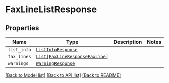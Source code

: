 # FaxLineListResponse



## Properties
Name | Type | Description | Notes
------------ | ------------- | ------------- | -------------
| `list_info` | [```ListInfoResponse```](ListInfoResponse.md) |    |  |
| `fax_lines` | [```List[FaxLineResponseFaxLine]```](FaxLineResponseFaxLine.md) |    |  |
| `warnings` | [```WarningResponse```](WarningResponse.md) |    |  |

[[Back to Model list]](../README.md#documentation-for-models) [[Back to API list]](../README.md#documentation-for-api-endpoints) [[Back to README]](../README.md)

